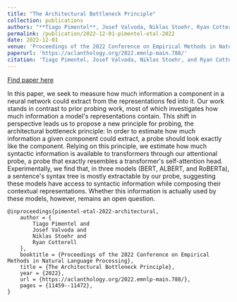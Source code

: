 ```yaml
---
title: "The Architectural Bottleneck Principle"
collection: publications
authors: "**Tiago Pimentel**, Josef Valvoda, Niklas Stoehr, Ryan Cotterell"
permalink: /publication/2022-12-01-pimentel-etal-2022
date: 2022-12-01
venue: 'Proceedings of the 2022 Conference on Empirical Methods in Natural Language Processing'
paperurl: 'https://aclanthology.org/2022.emnlp-main.788/'
citation: 'Tiago Pimentel, Josef Valvoda, Niklas Stoehr, and Ryan Cotterell. 2022. The Architectural Bottleneck Principle. In Proceedings of the 2022 Conference on Empirical Methods in Natural Language Processing, pages 11459–11472, Abu Dhabi, United Arab Emirates. Association for Computational Linguistics.'
---
```


<a href='https://aclanthology.org/2022.emnlp-main.788/'>Find paper here</a>

In this paper, we seek to measure how much information a component in a neural network could extract from the representations fed into it. Our work stands in contrast to prior probing work, most of which investigates how much information a model&apos;s representations contain. This shift in perspective leads us to propose a new principle for probing, the architectural bottleneck principle: In order to estimate how much information a given component could extract, a probe should look exactly like the component. Relying on this principle, we estimate how much syntactic information is available to transformers through our attentional probe, a probe that exactly resembles a transformer&apos;s self-attention head. Experimentally, we find that, in three models (BERT, ALBERT, and RoBERTa), a sentence&apos;s syntax tree is mostly extractable by our probe, suggesting these models have access to syntactic information while composing their contextual representations. Whether this information is actually used by these models, however, remains an open question. 

```
@inproceedings{pimentel-etal-2022-architectural,
    author = {
        Tiago Pimentel and
        Josef Valvoda and
        Niklas Stoehr and
        Ryan Cotterell
    },
    booktitle = {Proceedings of the 2022 Conference on Empirical Methods in Natural Language Processing},
    title = {The Architectural Bottleneck Principle},
    year = {2022},
    url = {https://aclanthology.org/2022.emnlp-main.788/},
    pages = {11459--11472},
}
```